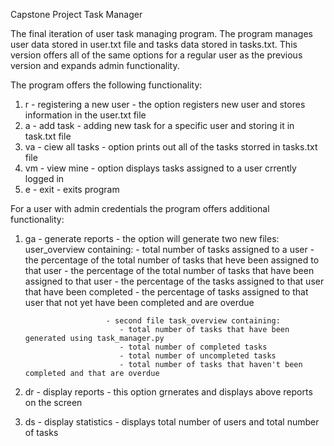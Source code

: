 Capstone Project Task Manager 

The final iteration of user task managing program.
The program manages user data stored in user.txt file and tasks data stored in tasks.txt.
This version offers all of the same options for a regular user as the previous version
and expands admin functionality.

The program offers the following functionality:

1. r - registering a new user - the option registers new user and stores information in the user.txt file
2. a - add task - adding new task for a specific user and storing it in task.txt file
3. va - ciew all tasks - option prints out all of the tasks storred in tasks.txt file 
4. vm - view mine - option displays tasks assigned to a user crrently logged in 
5. e - exit - exits program

For a user with admin credentials the program offers additional functionality:
1. ga - generate reports - the option will generate two new files: user_overview containing:
                            - total number of tasks assigned to a user
                            - the percentage of the total number of tasks that heve been assigned to that user
                            - the percentage of the total number of tasks that have been assigned to that user
                            - the percentage of the tasks assigned to that user that have been completed
                            - the percentage of tasks assigned to that user that not yet have been completed and are overdue
                            
                         - second file task_overview containing:
                            - total number of tasks that have been generated using task_manager.py
                            - total number of completed tasks
                            - total number of uncompleted tasks
                            - total number of tasks that haven't been completed and that are overdue
2. dr - display reports - this option grnerates and displays above reports on the screen
3. ds - display statistics - displays total number of users and total number of tasks 
